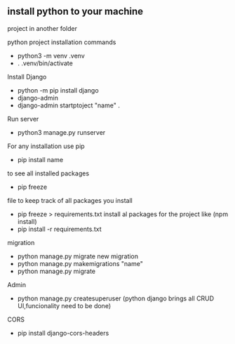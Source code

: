 ## install python to your machine
project in another folder

python project installation commands

- python3 -m venv .venv
- . .venv/bin/activate

Install Django 
- python -m pip install django
- django-admin
- django-admin startptoject "name" .

Run server
- python3 manage.py runserver

For any installation use pip

- pip install name

to see all installed packages
- pip freeze

file to keep track of all packages you install
- pip freeze > requirements.txt
install al packages for the project like (npm install)
- pip install -r requirements.txt

migration
- python manage.py migrate
new migration
- python manage.py makemigrations "name"
- python manage.py migrate

Admin
- python manage.py createsuperuser
(python django brings all CRUD UI,funcionality need to be done)

CORS
- pip install django-cors-headers
